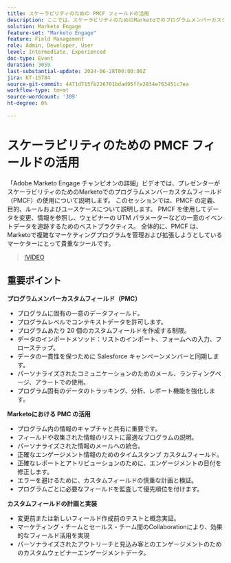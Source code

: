 ```yaml
---
title: スケーラビリティのための PMCF フィールドの活用
description: ここでは、スケーラビリティのためのMarketoでのプログラムメンバーカスタムフィールド（PMCF）の使用について説明します。 このセッションでは、PMCF の定義、目的、ルールおよびユースケースについて説明します。 PMCF を使用してデータを変更、情報を参照し、ウェビナーの UTM パラメーターなどの一意のイベントデータを追跡するためのベストプラクティス。 全体的に、PMCF は、Marketoで複雑なマーケティングプログラムを管理および拡張しようとしているマーケターにとって貴重なツールです。
solution: Marketo Engage
feature-set: "Marketo Engage"
feature: Field Management
role: Admin, Developer, User
level: Intermediate, Experienced
doc-type: Event
duration: 3059
last-substantial-update: 2024-06-28T00:00:00Z
jira: KT-15784
source-git-commit: 4471d715fb226701bdad95ffe2834e763451c7ea
workflow-type: tm+mt
source-wordcount: '309'
ht-degree: 0%

---
```



# スケーラビリティのための PMCF フィールドの活用

「Adobe Marketo Engage チャンピオンの詳細」ビデオでは、プレゼンターがスケーラビリティのためのMarketoでのプログラムメンバーカスタムフィールド（PMCF）の使用について説明します。 このセッションでは、PMCF の定義、目的、ルールおよびユースケースについて説明します。 PMCF を使用してデータを変更、情報を参照し、ウェビナーの UTM パラメーターなどの一意のイベントデータを追跡するためのベストプラクティス。 全体的に、PMCF は、Marketoで複雑なマーケティングプログラムを管理および拡張しようとしているマーケターにとって貴重なツールです。

>[!VIDEO](https://video.tv.adobe.com/v/3430531/?learn=on)

## 重要ポイント

**プログラムメンバーカスタムフィールド（PMC）**

* プログラムに固有の一意のデータフィールド。
* プログラムレベルでコンテキストデータを許可します。
* プログラムあたり 20 個のカスタムフィールドを作成する制限。
* データのインポートメソッド：リストのインポート、フォームへの入力、フローステップ。
* データの一貫性を保つために Salesforce キャンペーンメンバーと同期します。
* パーソナライズされたコミュニケーションのためのメール、ランディングページ、アラートでの使用。
* プログラム固有のデータのトラッキング、分析、レポート機能を強化します。

**Marketoにおける PMC の活用**

* プログラム内の情報のキャプチャと共有に重要です。
* フィールドや収集された情報のリストに最適なプログラムの説明。
* パーソナライズされた情報のメールへの統合。
* 正確なエンゲージメント情報のためのタイムスタンプ カスタムフィールド。
* 正確なレポートとアトリビューションのために、エンゲージメントの日付を修正します。
* エラーを避けるために、カスタムフィールドの慎重な計画と検証。
* プログラムごとに必要なフィールドを監査して優先順位を付けます。

**カスタムフィールドの計画と実装**

* 変更前または新しいフィールド作成前のテストと概念実証。
* マーケティング・チームとセールス・チーム間のCollaborationにより、効果的なフィールド活用を実現
* パーソナライズされたアウトリーチと見込み客とのエンゲージメントのためのカスタムウェビナーエンゲージメントデータ。